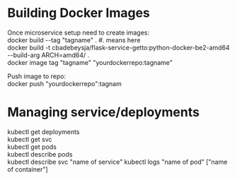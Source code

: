 # Building Docker Images
Once microservice setup need to create images: <br>
docker build --tag "tagname" . #. means here <br>
docker build -t cbadebeysja/flask-service-getto:python-docker-be2-amd64 --build-arg ARCH=amd64/ . <br>
docker image tag "tagname" "yourdockerrepo:tagname" <br>

Push image to repo: <br>
docker push "yourdockerrepo":tagnam <br>

# Managing service/deployments
kubectl get deployments <br>
kubectl get svc <br>
kubectl get pods <br>
kubectl describe pods <br>
kubectl describe svc "name of service"
kubectl logs "name of pod" ["name of container"] <br>

